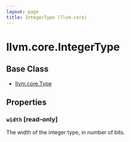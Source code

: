 ```yaml
---
layout: page
title: IntegerType (llvm.core)
---
```


# llvm.core.IntegerType

## Base Class

- [llvm.core.Type](llvm.core.Type.html)

## Properties


### `width` \[read-only]

The width of the integer type, in number of bits.


